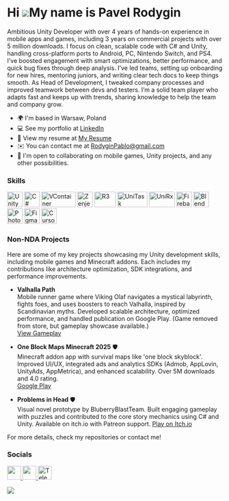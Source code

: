 Hi ![](https://user-images.githubusercontent.com/18350557/176309783-0785949b-9127-417c-8b55-ab5a4333674e.gif)My name is Pavel Rodygin
=======================================================================================================================================
Ambitious Unity Developer with over 4 years of hands-on experience in mobile apps and games, including 3 years on commercial projects with over 5 million downloads. I focus on clean, scalable code with C# and Unity, handling cross-platform ports to Android, PC, Nintendo Switch, and PS4. I’ve boosted engagement with smart optimizations, better performance, and quick bug fixes through deep analysis.
I’ve led teams, setting up onboarding for new hires, mentoring juniors, and writing clear tech docs to keep things smooth. As Head of Development, I tweaked company processes and improved teamwork between devs and testers. I’m a solid team player who adapts fast and keeps up with trends, sharing knowledge to help the team and company grow.
* 🌍 I'm based in Warsaw, Poland
* 💻 See my portfolio at [LinkedIn](https://www.linkedin.com/in/pavel-rodygin)
* 📄 View my resume at [My Resume](https://docs.google.com/document/d/1bRBEm7o-Sh4t0CP76oQashDS_YL69raQOfUPMtbY6Nw/edit?usp=sharing)
* ✉️ You can contact me at [RodyginPablo@gmail.com](mailto:RodyginPablo@gmail.com)
* 🤝 I'm open to collaborating on mobile games, Unity projects, and any other possibilities.
### Skills
<p align="left">
<a href="https://unity.com/" target="_blank" rel="noreferrer"><img src="https://cdn.simpleicons.org/unity/000000" width="36" height="36" alt="Unity" /></a>
<a href="https://docs.microsoft.com/en-us/dotnet/csharp/" target="_blank" rel="noreferrer"><img src="https://raw.githubusercontent.com/danielcranney/readme-generator/main/public/icons/skills/csharp-colored.svg" width="36" height="36" alt="C#" /></a>
<a href="https://github.com/hadashiA/VContainer" target="_blank" rel="noreferrer"><img src="https://img.shields.io/badge/VContainer-7B68EE?style=flat&logo=unity&logoColor=white" width="80" height="36" alt="VContainer" /></a>
<a href="https://github.com/modesttree/Zenject" target="_blank" rel="noreferrer"><img src="https://raw.githubusercontent.com/modesttree/Zenject/master/Documentation/Images/PNG_Zenject-colour%20(1).png" width="36" height="36" alt="Zenject" /></a>
<a href="https://github.com/Cysharp/R3" target="_blank" rel="noreferrer"><img src="https://img.shields.io/badge/R3-9C27B0?style=flat&logo=reactivex&logoColor=white" width="50" height="36" alt="R3" /></a>
<a href="https://github.com/Cysharp/UniTask" target="_blank" rel="noreferrer"><img src="https://img.shields.io/badge/UniTask-FF9500?style=flat&logo=unity&logoColor=white" width="70" height="36" alt="UniTask" /></a>
<a href="https://github.com/neuecc/UniRx" target="_blank" rel="noreferrer"><img src="https://img.shields.io/badge/UniRx-1E88E5?style=flat&logo=reactivex&logoColor=white" width="60" height="36" alt="UniRx" /></a>
<a href="https://firebase.google.com/" target="_blank" rel="noreferrer"><img src="https://raw.githubusercontent.com/danielcranney/readme-generator/main/public/icons/skills/firebase-colored.svg" width="36" height="36" alt="Firebase" /></a>
<a href="https://www.blender.org/" target="_blank" rel="noreferrer"><img src="https://raw.githubusercontent.com/danielcranney/readme-generator/main/public/icons/skills/blender-colored.svg" width="36" height="36" alt="Blender" /></a>
<a href="https://www.adobe.com/uk/products/photoshop.html" target="_blank" rel="noreferrer"><img src="https://raw.githubusercontent.com/danielcranney/readme-generator/main/public/icons/skills/photoshop-colored.svg" width="36" height="36" alt="Photoshop" /></a>
<a href="https://www.figma.com/" target="_blank" rel="noreferrer"><img src="https://raw.githubusercontent.com/danielcranney/readme-generator/main/public/icons/skills/figma-colored.svg" width="36" height="36" alt="Figma" /></a>
<a href="https://cursor.sh/" target="_blank" rel="noreferrer"><img src="https://cursor.sh/brand/icon.svg" width="36" height="36" alt="Cursor" /></a>
</p>

### Non-NDA Projects
Here are some of my key projects showcasing my Unity development skills, including mobile games and Minecraft addons. Each includes my contributions like architecture optimization, SDK integrations, and performance improvements.

- **Valhalla Path**   
  Mobile runner game where Viking Olaf navigates a mystical labyrinth, fights foes, and uses boosters to reach Valhalla, inspired by Scandinavian myths. Developed scalable architecture, optimized performance, and handled publication on Google Play. (Game removed from store, but gameplay showcase available.)  
  [View Gameplay](https://developmate.pro/valhallapath)

- **One Block Maps Minecraft 2025** 🛡️  
  Minecraft addon app with survival maps like 'one block skyblock'. Improved UI/UX, integrated ads and analytics SDKs (Admob, AppLovin, UnityAds, AppMetrica), and enhanced scalability. Over 5M downloads and 4.0 rating.  
  [Google Play](https://play.google.com/store/apps/details?id=com.mpcenewmods.oneblockskyblocksurvv2&hl=en&gl=us)

- **Problems in Head** 🛡️                                                                                                
  Visual novel prototype by BluberryBlastTeam. Built engaging gameplay with puzzles and contributed to the core story mechanics using C# and Unity. Available on itch.io with Patreon support.
  [Play on Itch.io](https://blueberry-blast-team.itch.io/problems-in-head)              

For more details, check my repositories or contact me!

### Socials
<p align="left"> <a href="https://www.github.com/PavelRodygin" target="_blank" rel="noreferrer"> <picture> <source media="(prefers-color-scheme: dark)" srcset="https://raw.githubusercontent.com/danielcranney/readme-generator/main/public/icons/socials/github-dark.svg" /> <source media="(prefers-color-scheme: light)" srcset="https://raw.githubusercontent.com/danielcranney/readme-generator/main/public/icons/socials/github.svg" /> <img src="https://raw.githubusercontent.com/danielcranney/readme-generator/main/public/icons/socials/github.svg" width="32" height="32" /> </picture> </a> <a href="https://www.linkedin.com/in/pavel-rodygin" target="_blank" rel="noreferrer"> <picture> <source media="(prefers-color-scheme: dark)" srcset="https://raw.githubusercontent.com/danielcranney/readme-generator/main/public/icons/socials/linkedin-dark.svg" /> <source media="(prefers-color-scheme: light)" srcset="https://raw.githubusercontent.com/danielcranney/readme-generator/main/public/icons/socials/linkedin.svg" /> <img src="https://raw.githubusercontent.com/danielcranney/readme-generator/main/public/icons/socials/linkedin.svg" width="32" height="32" /> </picture> </a> <a href="https://t.me/pablo_rodygin" target="_blank" rel="noreferrer"><img src="https://cdn.simpleicons.org/telegram/26A5E4" width="32" height="32" alt="Telegram" /></a></p>

![](https://komarev.com/ghpvc/?username=PavelRodygin&style=for-the-badge)
